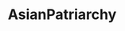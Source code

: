 ---
title: AsianPatriarchy
crosslinks:
- hapas
- aznidentity
- EasternSunRising
- LuWatch
- MassdropBot
- genderedracism
- AznLivesMatter
- asiantwoX
- news
- AsianMansBurden
- CrimesAgainstAsianity
- AsianMasculinity
- asianamerican
- TheRedPill
- AgainstActualHateSubs
- youtubefactsbot
- ToxicAnglosphere
- Fragility
- MURICAAA
- CCJ2
---